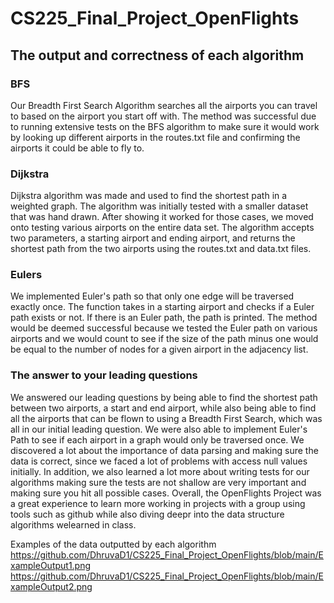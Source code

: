 # CS225_Final_Project_OpenFlights

## The output and correctness of each algorithm

### BFS

Our Breadth First Search Algorithm searches all the airports you can travel to based on the airport you start off with. The method was successful due to running extensive tests on the BFS algorithm to make sure it would work by looking up different airports in the routes.txt file and confirming the airports it could be able to fly to.

### Dijkstra 

Dijkstra algorithm was made and used to find the shortest path in a weighted graph. The algorithm was initially tested with a smaller dataset that was hand drawn. After showing it worked for those cases, we moved onto testing various airports on the entire data set. The algorithm accepts two parameters, a starting airport and ending airport, and returns the shortest path from the two airports using the routes.txt and data.txt files. 

### Eulers

We implemented Euler's path so that only one edge will be traversed exactly once. The function takes in a starting airport and checks if a Euler path exists or not. If there is an Euler path, the path is printed. The method would be deemed successful because we tested the Euler path on various airports and we would count to see if the size of the path minus one would be equal to the number of nodes for a given airport in the adjacency list.

### The answer to your leading questions

We answered our leading questions by being able to find the shortest path between two airports, a start and end airport, while also being able to find all the airports that can be flown to using a Breadth First Search, which was all in our initial leading question. We were also able to implement Euler's Path to see if each airport in a graph would only be traversed once. We discovered a lot about the importance of data parsing and making sure the data is correct, since we faced a lot of problems with access null values initially. In addition, we also learned a lot more about writing tests for our algorithms making sure the tests are not shallow are very important and making sure you hit all possible cases. Overall, the OpenFlights Project was a great experience to learn more working in projects with a group using tools such as github while also diving deepr into the data structure algorithms welearned in class. 

Examples of the data outputted by each algorithm
https://github.com/DhruvaD1/CS225_Final_Project_OpenFlights/blob/main/ExampleOutput1.png
https://github.com/DhruvaD1/CS225_Final_Project_OpenFlights/blob/main/ExampleOutput2.png
